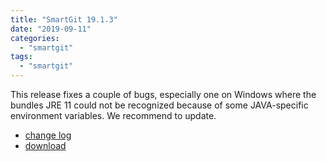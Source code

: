 ```yaml
---
title: "SmartGit 19.1.3"
date: "2019-09-11"
categories: 
  - "smartgit"
tags: 
  - "smartgit"
---
```


This release fixes a couple of bugs, especially one on Windows where the bundles JRE 11 could not be recognized because of some JAVA-specific environment variables. We recommend to update.

- [change log](http://www.syntevo.com/smartgit/changelog.txt)
- [download](http://www.syntevo.com/smartgit/download)
